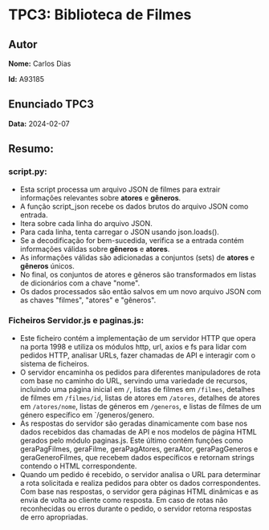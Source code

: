 # TPC3: Biblioteca de Filmes

## Autor

**Nome:** Carlos Dias

**Id:** A93185

## Enunciado TPC3

**Data:** 2024-02-07

## Resumo:

### **script.py:**
- Esta script processa um arquivo JSON de filmes para extrair informações relevantes sobre **atores** e **gêneros**.
- A função script_json recebe os dados brutos do arquivo JSON como entrada.
- Itera sobre cada linha do arquivo JSON.
- Para cada linha, tenta carregar o JSON usando json.loads().
- Se a decodificação for bem-sucedida, verifica se a entrada contém informações válidas sobre **gêneros** e **atores**.
- As informações válidas são adicionadas a conjuntos (sets) de **atores** e **gêneros** únicos.
- No final, os conjuntos de atores e gêneros são transformados em listas de dicionários com a chave "nome".
- Os dados processados são então salvos em um novo arquivo JSON com as chaves "filmes", "atores" e "gêneros".


### **Ficheiros Servidor.js e paginas.js:**

- Este ficheiro contém a implementação de um servidor HTTP que opera na porta 1998 e utiliza os módulos http, url, axios e fs para lidar com pedidos HTTP, analisar URLs, fazer chamadas de API e interagir com o sistema de ficheiros.
- O servidor encaminha os pedidos para diferentes manipuladores de rota com base no caminho do URL, servindo uma variedade de recursos, incluindo uma página inicial em `/`, listas de filmes em `/filmes`, detalhes de filmes em `/filmes/id`, listas de atores em `/atores`, detalhes de atores em `/atores/nome`, listas de géneros em `/generos`, e listas de filmes de um género específico em `/generos/genero.
- As respostas do servidor são geradas dinamicamente com base nos dados recebidos das chamadas de API e nos modelos de página HTML gerados pelo módulo paginas.js. Este último contém funções como geraPagFilmes, geraFilme, geraPagAtores, geraAtor, geraPagGeneros e geraGeneroFilmes, que recebem dados específicos e retornam strings contendo o HTML correspondente.
- Quando um pedido é recebido, o servidor analisa o URL para determinar a rota solicitada e realiza pedidos para obter os dados correspondentes. Com base nas respostas, o servidor gera páginas HTML dinâmicas e as envia de volta ao cliente como resposta. Em caso de rotas não reconhecidas ou erros durante o pedido, o servidor retorna respostas de erro apropriadas.
